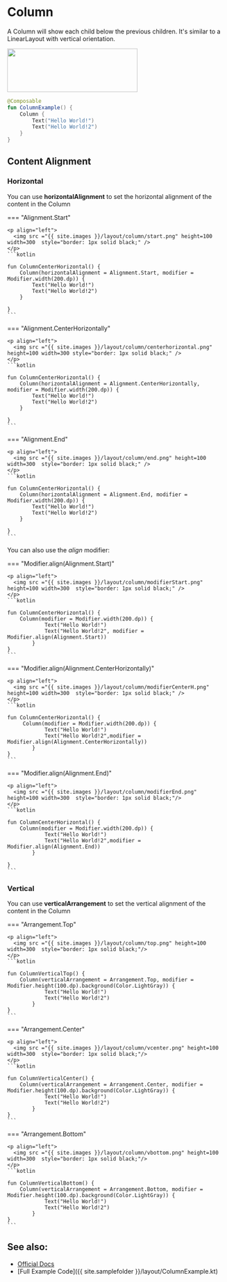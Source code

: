 <!---
This is the API of version 1.2.0
-->
# Column

A Column will show each child below the previous children. It's similar to a LinearLayout with vertical orientation.

<p align="left">
  <img src ="{{ site.images }}/layout/column/ColumnExample.png" height=100 width=300 />
</p>

```kotlin
@Composable
fun ColumnExample() {
    Column {
        Text("Hello World!")
        Text("Hello World!2")
    }
}

```

## Content Alignment
### Horizontal
You can use **horizontalAlignment** to set the horizontal alignment of the content in the Column

=== "Alignment.Start"

    <p align="left">
      <img src ="{{ site.images }}/layout/column/start.png" height=100 width=300  style="border: 1px solid black;" />
    </p>
    ```kotlin

    fun ColumnCenterHorizontal() {
        Column(horizontalAlignment = Alignment.Start, modifier = Modifier.width(200.dp)) {
            Text("Hello World!")
            Text("Hello World!2")
        }

    }
    ```


=== "Alignment.CenterHorizontally"

    <p align="left">
      <img src ="{{ site.images }}/layout/column/centerhorizontal.png" height=100 width=300 style="border: 1px solid black;" />
    </p>
    ```kotlin

    fun ColumnCenterHorizontal() {
        Column(horizontalAlignment = Alignment.CenterHorizontally, modifier = Modifier.width(200.dp)) {
            Text("Hello World!")
            Text("Hello World!2")
        }

    }
    ```

=== "Alignment.End"

    <p align="left">
      <img src ="{{ site.images }}/layout/column/end.png" height=100 width=300  style="border: 1px solid black;" />
    </p>
    ```kotlin

    fun ColumnCenterHorizontal() {
        Column(horizontalAlignment = Alignment.End, modifier = Modifier.width(200.dp)) {
            Text("Hello World!")
            Text("Hello World!2")
        }

    }
    ```

You can also use the *align* modifier:

=== "Modifier.align(Alignment.Start)"

    <p align="left">
      <img src ="{{ site.images }}/layout/column/modifierStart.png" height=100 width=300  style="border: 1px solid black;" />
    </p>
    ```kotlin

    fun ColumnCenterHorizontal() {
        Column(modifier = Modifier.width(200.dp)) {
                Text("Hello World!")
                Text("Hello World!2", modifier = Modifier.align(Alignment.Start))
            }
    }
    ```


=== "Modifier.align(Alignment.CenterHorizontally)"

    <p align="left">
      <img src ="{{ site.images }}/layout/column/modifierCenterH.png" height=100 width=300  style="border: 1px solid black;" />
    </p>
    ```kotlin

    fun ColumnCenterHorizontal() {
         Column(modifier = Modifier.width(200.dp)) {
                Text("Hello World!")
                Text("Hello World!2",modifier = Modifier.align(Alignment.CenterHorizontally))
            }
    }
    ```

=== "Modifier.align(Alignment.End)"

    <p align="left">
      <img src ="{{ site.images }}/layout/column/modifierEnd.png" height=100 width=300  style="border: 1px solid black;"/>
    </p>
    ```kotlin

    fun ColumnCenterHorizontal() {
        Column(modifier = Modifier.width(200.dp)) {
                Text("Hello World!")
                Text("Hello World!2",modifier = Modifier.align(Alignment.End))
            }

    }
    ```

### Vertical
You can use **verticalArrangement** to set the vertical alignment of the content in the Column

=== "Arrangement.Top"

    <p align="left">
      <img src ="{{ site.images }}/layout/column/top.png" height=100 width=300  style="border: 1px solid black;"/>
    </p>
    ```kotlin

    fun ColumnVerticalTop() {
        Column(verticalArrangement = Arrangement.Top, modifier = Modifier.height(100.dp).background(Color.LightGray)) {
                Text("Hello World!")
                Text("Hello World!2")
            }
    }
    ```


=== "Arrangement.Center"

    <p align="left">
      <img src ="{{ site.images }}/layout/column/vcenter.png" height=100 width=300  style="border: 1px solid black;"/>
    </p>
    ```kotlin

    fun ColumnVerticalCenter() {
        Column(verticalArrangement = Arrangement.Center, modifier = Modifier.height(100.dp).background(Color.LightGray)) {
                Text("Hello World!")
                Text("Hello World!2")
            }
    }
    ```

=== "Arrangement.Bottom"

    <p align="left">
      <img src ="{{ site.images }}/layout/column/vbottom.png" height=100 width=300  style="border: 1px solid black;"/>
    </p>
    ```kotlin

    fun ColumnVerticalBottom() {
        Column(verticalArrangement = Arrangement.Bottom, modifier = Modifier.height(100.dp).background(Color.LightGray)) {
                Text("Hello World!")
                Text("Hello World!2")
            }
    }
    ```


## See also:
* [Official Docs](https://developer.android.com/reference/kotlin/androidx/compose/foundation/layout/package-summary#column)
* [Full Example Code]({{ site.samplefolder }}/layout/ColumnExample.kt)

